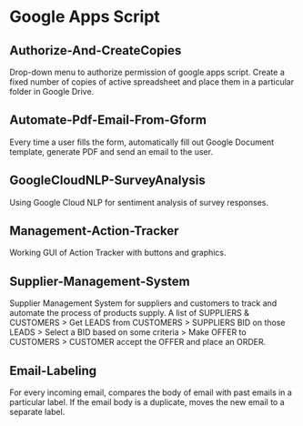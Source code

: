 # Google Apps Script


## Authorize-And-CreateCopies
Drop-down menu to authorize permission of google apps script. Create a fixed number of copies of active spreadsheet and place them in a particular folder in Google Drive.

## Automate-Pdf-Email-From-Gform
Every time a user fills the form, automatically fill out Google Document template, generate PDF and send an email to the user.

## GoogleCloudNLP-SurveyAnalysis
Using Google Cloud NLP for sentiment analysis of survey responses.

## Management-Action-Tracker
Working GUI of Action Tracker with buttons and graphics.

## Supplier-Management-System
Supplier Management System for suppliers and customers to track and automate the process of products supply.
A list of SUPPLIERS & CUSTOMERS > Get LEADS from CUSTOMERS > SUPPLIERS BID on those LEADS > Select a BID based on some criteria >
Make OFFER to CUSTOMERS > CUSTOMER accept the OFFER and place an ORDER.

## Email-Labeling
For every incoming email, compares the body of email with past emails in a particular label. If the email body is a duplicate, moves the new email to a separate label.
